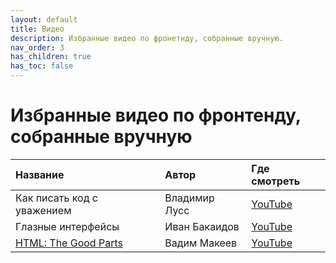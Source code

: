 ```yaml
---
layout: default
title: Видео
description: Избранные видео по фронетнду, собранные вручную.
nav_order: 3
has_children: true
has_toc: false
---
```


# Избранные видео по&nbsp;фронтенду, собранные вручную

| Название | Автор | Где смотреть |
|:---------|:------|:-----------|
| Как писать код с уважением | Владимир Лусс | [YouTube](https://www.youtube.com/watch?v=R4-uveKppV8) |
| Глазные интерфейсы | Иван Бакаидов | [YouTube]((https://www.youtube.com/watch?v=eLlULhNNthI&t=450s)) |
| [HTML: The Good Parts](html-the-good-parts) | Вадим Макеев | [YouTube](https://www.youtube.com/watch?v=eLlULhNNthI&t=5592s) |